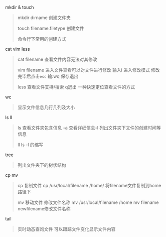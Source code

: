 mkdir & touch

> mkdir dirname   创建文件夹
>
> touch filename.filetype  创建文件
>
> 命令行下常用的创建方式

cat vim less

>cat filename  查看文件内容无法对其修改
>
>vim filename 进入文件查看可以对文件进行修改  输入i 进入修改模式  修改完毕后点击```esc``` 输:wq 保存退出
>
>less 查看文件支持/搜索 q退出 一种快速定位查看文件的方式

wc

>显示文件信息几行几列及大小

ls ll 

>ls 查看文件夹包含信息 -a 查看详细信息-l 列出文件夹下文件的创建时间等信息
>
>ll 	ls -l 的缩写

tree 

>列出文件夹下的树状结构

cp mv 

>cp 复制文件    cp /usr/local/filename /home/   将filename文件复制到home路径下
>
>mv 移动文件 修改文件名称  mv /usr/local/filename /home   	mv filename newfilename修改文件名称

tail 

>实时动态查询文件 可以跟踪文件变化显示文件内容